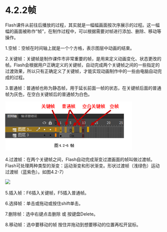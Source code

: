 # **4.2.2帧**

Flash课件从前往后播放的过程，其实就是一幅幅画面按次序展示的过程。这一幅幅的画面被称作“帧”，在制作过程中，可以根据需要对帧进行添加、删除、移动等操作。

1.空帧：空帧在时间轴上就是一个个方格，表示图层中动画的结束。

2.关键帧：关键帧是制作课件市非常重要的帧，是用来定义动画变化、状态更改的帧。Flash会根据用户正确定义的关键帧，自动完成两个关键帧之间的一些指定的过渡效果，所以只有正确定义了关键帧，才能实现动画制作中的一些由电脑自动完成的过程。

3.普通帧：普通帧也称为静态帧，用于延长前面一帧的状态，在关键帧后面的普通帧为灰色，在空白关键帧后的普通帧为白色。

![](/assets/图片6.png)

4.过渡帧：在两个关键帧之间，Flash自动完成渐变过渡画面的帧叫做过渡帧。Flash可处理两种类型的渐变：运动渐变和形状渐变。形状过渡帧（浅绿色）运动过渡帧（蓝紫色）。如图4.2-7）

![](file:///C:\Users\netedi21\AppData\Local\Temp\ksohtml\wps6F2F.tmp.png)

5.插入帧：F6插入关键帧，F5插入普通帧。

6.选择帧：单击或拖动或按住shift单击。

7.删除帧：选中右键点击删除 或 按键盘Delete。

8.移动帧：选中要移动的帧 按住并拖动到想要移动的位置再松开鼠标。

